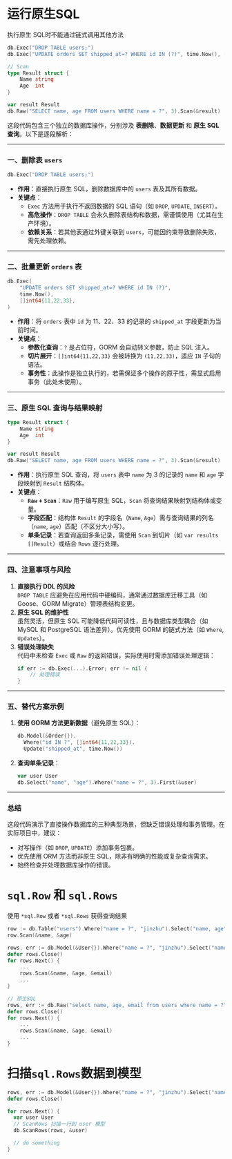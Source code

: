 # 运行原生SQL

执行原生 SQL时不能通过链式调用其他方法

```go
db.Exec("DROP TABLE users;")
db.Exec("UPDATE orders SET shipped_at=? WHERE id IN (?)", time.Now(), []int64{11,22,33})

// Scan
type Result struct {
    Name string
    Age  int
}

var result Result
db.Raw("SELECT name, age FROM users WHERE name = ?", 3).Scan(&result)
```


这段代码包含三个独立的数据库操作，分别涉及 **表删除**、**数据更新** 和 **原生 SQL 查询**。以下是逐段解析：

---

### 一、删除表 `users`
```go
db.Exec("DROP TABLE users;")
```
- **作用**：直接执行原生 SQL，删除数据库中的 `users` 表及其所有数据。
- **关键点**：
    - `Exec` 方法用于执行不返回数据的 SQL 语句（如 `DROP`, `UPDATE`, `INSERT`）。
    - **高危操作**：`DROP TABLE` 会永久删除表结构和数据，需谨慎使用（尤其在生产环境）。
    - **依赖关系**：若其他表通过外键关联到 `users`，可能因约束导致删除失败，需先处理依赖。

---

### 二、批量更新 `orders` 表
```go
db.Exec(
    "UPDATE orders SET shipped_at=? WHERE id IN (?)", 
    time.Now(), 
    []int64{11,22,33},
)
```
- **作用**：将 `orders` 表中 `id` 为 11、22、33 的记录的 `shipped_at` 字段更新为当前时间。
- **关键点**：
    - **参数化查询**：`?` 是占位符，GORM 会自动转义参数，防止 SQL 注入。
    - **切片展开**：`[]int64{11,22,33}` 会被转换为 `(11,22,33)`，适应 `IN` 子句的语法。
    - **事务性**：此操作是独立执行的，若需保证多个操作的原子性，需显式启用事务（此处未使用）。

---

### 三、原生 SQL 查询与结果映射
```go
type Result struct {
    Name string
    Age  int
}

var result Result
db.Raw("SELECT name, age FROM users WHERE name = ?", 3).Scan(&result)
```
- **作用**：执行原生 SQL 查询，将 `users` 表中 `name` 为 3 的记录的 `name` 和 `age` 字段映射到 `Result` 结构体。
- **关键点**：
    - **`Raw` + `Scan`**：`Raw` 用于编写原生 SQL，`Scan` 将查询结果映射到结构体或变量。
    - **字段匹配**：结构体 `Result` 的字段名（`Name`, `Age`）需与查询结果的列名（`name`, `age`）匹配（不区分大小写）。
    - **单条记录**：若查询返回多条记录，需使用 `Scan` 到切片（如 `var results []Result`）或结合 `Rows` 逐行处理。

---

### 四、注意事项与风险
1. **直接执行 DDL 的风险**  
   `DROP TABLE` 应避免在应用代码中硬编码，通常通过数据库迁移工具（如 Goose、GORM Migrate）管理表结构变更。
2. **原生 SQL 的维护性**  
   虽然灵活，但原生 SQL 可能降低代码可读性，且与数据库类型耦合（如 MySQL 和 PostgreSQL 语法差异）。优先使用 GORM 的链式方法（如 `Where`, `Updates`）。
3. **错误处理缺失**  
   代码中未检查 `Exec` 或 `Raw` 的返回错误，实际使用时需添加错误处理逻辑：
   ```go
   if err := db.Exec(...).Error; err != nil {
       // 处理错误
   }
   ```

---

### 五、替代方案示例
1. **使用 GORM 方法更新数据**（避免原生 SQL）：
   ```go
   db.Model(&Order{}).
     Where("id IN ?", []int64{11,22,33}).
     Update("shipped_at", time.Now())
   ```
2. **查询单条记录**：
   ```go
   var user User
   db.Select("name", "age").Where("name = ?", 3).First(&user)
   ```

---

### 总结
这段代码演示了直接操作数据库的三种典型场景，但缺乏错误处理和事务管理。在实际项目中，建议：
- 对写操作（如 `DROP`, `UPDATE`）添加事务包裹。
- 优先使用 ORM 方法而非原生 SQL，除非有明确的性能或复杂查询需求。
- 始终检查并处理数据库操作的错误。


# `sql.Row` 和 `sql.Rows`

使用 `*sql.Row` 或者 `*sql.Rows` 获得查询结果

```go
row := db.Table("users").Where("name = ?", "jinzhu").Select("name, age").Row() // (*sql.Row)
row.Scan(&name, &age)

rows, err := db.Model(&User{}).Where("name = ?", "jinzhu").Select("name, age, email").Rows() // (*sql.Rows, error)
defer rows.Close()
for rows.Next() {
    ...
    rows.Scan(&name, &age, &email)
    ...
}

// 原生SQL
rows, err := db.Raw("select name, age, email from users where name = ?", "jinzhu").Rows() // (*sql.Rows, error)
defer rows.Close()
for rows.Next() {
    ...
    rows.Scan(&name, &age, &email)
    ...
}
```


# 扫描`sql.Rows`数据到模型

```go
rows, err := db.Model(&User{}).Where("name = ?", "jinzhu").Select("name, age, email").Rows() // (*sql.Rows, error)
defer rows.Close()

for rows.Next() {
  var user User
  // ScanRows 扫描一行到 user 模型
  db.ScanRows(rows, &user)

  // do something
}
```

